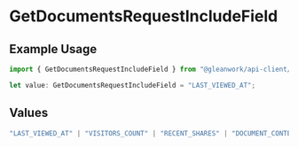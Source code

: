 # GetDocumentsRequestIncludeField

## Example Usage

```typescript
import { GetDocumentsRequestIncludeField } from "@gleanwork/api-client/models/components";

let value: GetDocumentsRequestIncludeField = "LAST_VIEWED_AT";
```

## Values

```typescript
"LAST_VIEWED_AT" | "VISITORS_COUNT" | "RECENT_SHARES" | "DOCUMENT_CONTENT"
```
